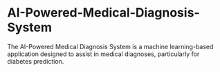 # AI-Powered-Medical-Diagnosis-System
The AI-Powered Medical Diagnosis System is a machine learning-based application designed to assist in medical diagnoses, particularly for diabetes prediction.
